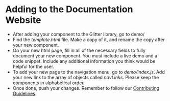 # Adding to the Documentation Website

- After adding your component to the Glitter library, go to demo/
- Find the *template.html* file. Make a copy of it, and rename the copy after your new component.
- On your new html page, fill in all of the necessary fields to fully document your new component. You must include a live demo and a code snippet. Include any additional information you think would be helpful for the user.
- To add your new page to the navigation menu, go to *demo/index.js*. Add your new link to the array of objects called *navLinks*. Please keep the components in alphabetical order.
- Once done, push your changes. Remember to follow our [Contributing Guidelines](https://github.com/WomenWhoCode/glitter/blob/master/.github/CONTRIBUTING.md).